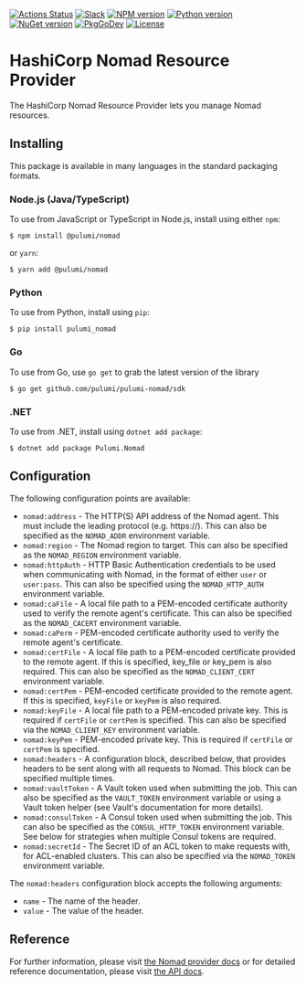 [![Actions Status](https://github.com/pulumi/pulumi-nomad/workflows/master/badge.svg)](https://github.com/pulumi/pulumi-nomad/actions)
[![Slack](http://www.pulumi.com/images/docs/badges/slack.svg)](https://slack.pulumi.com)
[![NPM version](https://badge.fury.io/js/%40pulumi%2Fnomad.svg)](https://www.npmjs.com/package/@pulumi/nomad)
[![Python version](https://badge.fury.io/py/pulumi-nomad.svg)](https://pypi.org/project/pulumi-nomad)
[![NuGet version](https://badge.fury.io/nu/pulumi.nomad.svg)](https://badge.fury.io/nu/pulumi.nomad)
[![PkgGoDev](https://pkg.go.dev/badge/github.com/pulumi/pulumi-nomad/sdk/go)](https://pkg.go.dev/github.com/pulumi/pulumi-nomad/sdk/go)
[![License](https://img.shields.io/npm/l/%40pulumi%2Fpulumi.svg)](https://github.com/pulumi/pulumi-nomad/blob/master/LICENSE)

# HashiCorp Nomad Resource Provider

The HashiCorp Nomad Resource Provider lets you manage Nomad resources.

## Installing

This package is available in many languages in the standard packaging formats.

### Node.js (Java/TypeScript)

To use from JavaScript or TypeScript in Node.js, install using either `npm`:

    $ npm install @pulumi/nomad

or `yarn`:

    $ yarn add @pulumi/nomad

### Python

To use from Python, install using `pip`:

    $ pip install pulumi_nomad

### Go

To use from Go, use `go get` to grab the latest version of the library

    $ go get github.com/pulumi/pulumi-nomad/sdk

### .NET

To use from .NET, install using `dotnet add package`:

    $ dotnet add package Pulumi.Nomad

## Configuration

The following configuration points are available:

- `nomad:address` - The HTTP(S) API address of the Nomad agent. This must include the leading protocol (e.g. https://). 
  This can also be specified as the `NOMAD_ADDR` environment variable.
- `nomad:region` - The Nomad region to target. This can also be specified as the `NOMAD_REGION` environment variable.
- `nomad:httpAuth` - HTTP Basic Authentication credentials to be used when communicating with Nomad, in the format of 
  either `user` or `user:pass`. This can also be specified using the `NOMAD_HTTP_AUTH` environment variable.
- `nomad:caFile` - A local file path to a PEM-encoded certificate authority used to verify the remote agent's 
  certificate. This can also be specified as the `NOMAD_CACERT` environment variable.
- `nomad:caPerm` - PEM-encoded certificate authority used to verify the remote agent's certificate.
- `nomad:certFile` - A local file path to a PEM-encoded certificate provided to the remote agent. If this is specified,
  key_file or key_pem is also required. This can also be specified as the `NOMAD_CLIENT_CERT` environment variable.
- `nomad:certPem` - PEM-encoded certificate provided to the remote agent. If this is specified, `keyFile` or `keyPem` is also required.
- `nomad:keyFile` - A local file path to a PEM-encoded private key. This is required if `certFile` or `certPem` is 
  specified. This can also be specified via the `NOMAD_CLIENT_KEY` environment variable.
- `nomad:keyPem` - PEM-encoded private key. This is required if `certFile` or `certPem` is specified.
- `nomad:headers` - A configuration block, described below, that provides headers to be sent along with all 
  requests to Nomad. This block can be specified multiple times.
- `nomad:vaultToken` - A Vault token used when submitting the job. This can also be specified as the `VAULT_TOKEN` 
  environment variable or using a Vault token helper (see Vault's documentation for more details).
- `nomad:consulToken` - A Consul token used when submitting the job. This can also be specified as the 
  `CONSUL_HTTP_TOKEN` environment variable. See below for strategies when multiple Consul tokens are required.
- `nomad:secretId` - The Secret ID of an ACL token to make requests with, for ACL-enabled clusters. This can also be 
  specified via the `NOMAD_TOKEN` environment variable.

The `nomad:headers` configuration block accepts the following arguments:

- `name` - The name of the header.
- `value` - The value of the header.

## Reference

For further information, please visit [the Nomad provider docs](https://www.pulumi.com/docs/intro/cloud-providers/nomad)
or for detailed reference documentation, please visit [the API docs](https://www.pulumi.com/docs/reference/pkg/nomad).
